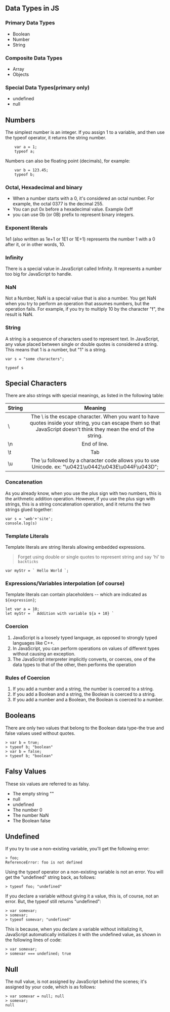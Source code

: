 ## Data Types in JS

### Primary Data Types
    
* Boolean
* Number
* String

### Composite Data Types

* Array
* Objects

### Special Data Types(primary only)

* undefined
* null

## Numbers
    
The simplest number is an integer. If you assign 1 to a variable, and then use the typeof operator, it returns the string number.

```
    var a = 1;
    typeof a;
```

Numbers can also be floating point (decimals), for example:

```
    var b = 123.45;
    typeof b;
```
### Octal, Hexadecimal and binary

* When a number starts with a 0, it's considered an octal number. For example, the octal    0377 is the decimal 255.
* You can put 0x before a hexadecimal value. Example 0xff
* you can use 0b (or 0B) prefix to represent binary integers.

### Exponent literals

1e1 (also written as 1e+1 or 1E1 or 1E+1) represents the number 1 with a 0 after it, or in other words, 10.

### Infinity

There is a special value in JavaScript called Infinity. It represents a number too big for JavaScript to handle.

### NaN

Not a Number, NaN is a special value that is also a number.
You get NaN when you try to perform an operation that assumes numbers, but the operation fails. For example, if you try to multiply 10 by the character "f", the result is NaN.


### String

A string is a sequence of characters used to represent text. In JavaScript, any value placed between single or double quotes is considered a string. This means that 1 is a number, but "1" is a string.

```
var s = "some characters";

typeof s
```

## Special Characters

There are also strings with special meanings, as listed in the following table:

| String        | Meaning         
| ------------- |:-------------:|
| \  | The \ is the escape character. When you want to have quotes inside your string, you can escape them so that JavaScript doesn't think they mean the end of the string.|
| \n   | End of line.     |   
| \t | Tab      | 
| \u | The \u followed by a character code allows you to use Unicode. ex: "\u0421\u0442\u043E\u044F\u043D";|

### Concatenation

As you already know, when you use the plus sign with two numbers, this is the arithmetic addition operation. However, if you use the plus sign with strings, this is a string concatenation operation, and it returns the two strings glued together:

```
var s = 'web'+'site';
console.log(s)

```

### Template Literals

Template literals are string literals allowing embedded expressions.
> Forget using double or single quotes to represent string and say 'hi' to `backticks`

```
var myStr = ` Hello World `;
```

### Expressions/Variables interpolation (of course)

Template literals can contain placeholders -- which are indicated as `${expression}`;

```
let var a = 10;
let myStr = ` Addition with variable ${a + 10} `
```

### Coercion

1. JavaScript is a loosely typed language, as opposed to strongly typed languages like C++.
2. In JavaScript, you can perform operations on values of different types without causing an exception.
3. The JavaScript interpreter implicitly converts, or coerces, one of the data types to that of the other, then performs the operation

### Rules of Coercion

1. If you add a number and a string, the number is coerced to a string.
2. If you add a Boolean and a string, the Boolean is coerced to a string.
3. If you add a number and a Boolean, the Boolean is coerced to a number.

## Booleans

There are only two values that belong to the Boolean data type-the true and false values used without quotes.

```
> var b = true; 
> typeof b; "boolean"
> var b = false; 
> typeof b; "boolean"
```
## Falsy Values

These six values are referred to as falsy.
* The empty string "" 
* null
* undefined
* The number 0
* The number NaN 
* The Boolean false

## Undefined

If you try to use a non-existing variable, you'll get the following error:
```
> foo;
ReferenceError: foo is not defined
```
Using the typeof operator on a non-existing variable is not an error. You will get the "undefined" string back, as follows:

```
> typeof foo; "undefined"
```

If you declare a variable without giving it a value, this is, of course, not an error. But, the typeof still returns "undefined":
```
> var somevar;
> somevar;
> typeof somevar; "undefined"
```
This is because, when you declare a variable without initializing it, JavaScript automatically initializes it with the undefined value, as shown in the following lines of code:
```
> var somevar;
> somevar === undefined; true
``` 

## Null

The null value, is not assigned by JavaScript behind the scenes; it's assigned by your code, which is as follows:
```
> var somevar = null; null
> somevar;
null
```

